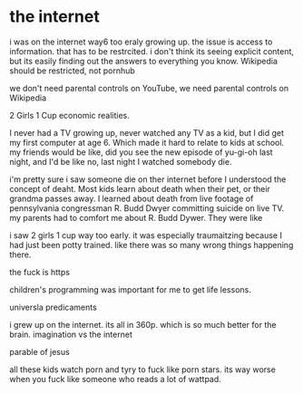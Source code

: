 # the internet

i was on the internet way6 too eraly growing up. the issue  is access to information. that has to be restrcited. i don't think its seeing explicit content, but its easily finding out the answers to everything you know. Wikipedia should be restricted, not pornhub

we don't need parental controls on YouTube, we need parental controls on Wikipedia

2 Girls 1 Cup economic realities. 

I never had a TV growing up, never watched any TV as a kid, but I did get my first computer at age 6. Which made it hard to relate to kids at school. my friends would be like, did you see the new episode of yu-gi-oh last night, and I'd be like no, last night I watched somebody die. 

i'm pretty sure i saw someone die on ther internet before I understood the concept of deaht. Most kids learn about death when their pet, or their grandma passes away. I learned about death from live footage of pennsylvania congressman R. Budd Dwyer committing suicide on live TV. my parents had to comfort me about R. Budd Dywer. They were like 

i saw 2 girls 1 cup way too early. it was especially traumaitzing because I had just been potty trained. like there was so many wrong things happening there. 

the fuck is https

children's programming was important for me to get life lessons. 


universla predicaments



i grew up on the internet. its all in 360p. which is so much better for the brain. imagination vs the internet





parable of jesus

all these kids watch porn and tyry to fuck like porn stars. its way worse when you fuck like someone who reads a lot of wattpad.


